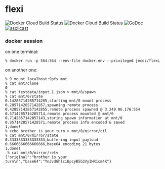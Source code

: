 <!--
SPDX-FileCopyrightText: 2020 jecoz

SPDX-License-Identifier: BSD-3-Clause
-->

# flexi
![Docker Cloud Build Status](https://img.shields.io/docker/cloud/build/jecoz/flexi?label=docker%20build%20-%20flexi)
![Docker Cloud Build Status](https://img.shields.io/docker/cloud/build/jecoz/echo64?label=docker%20build%20-%20echo64)
[![GoDoc](https://godoc.org/github.com/jecoz/flexi?status.svg)](https://godoc.org/github.com/jecoz/flexi)
[![asciicast](https://asciinema.org/a/345847.svg)](https://asciinema.org/a/345847)

### docker session
on one terminal:
```
% docker run -p 564:564 --env-file docker.env --privileged jecoz/flexi
```
on another one:
```
% 9 mount localhost:9pfs mnt
% cat mnt/clone
0
% cat testdata/input.1.json > mnt/0/spawn
% cat mnt/0/state
0.14285714285714285,starting mnt/0 mount process
0.2857142857142857,spawning remote process
0.42857142857142855,remote process spawned @ 3.249.96.176:564
0.5714285714285714,remote process mounted @ mnt/0
0.7142857142857143,storing spawn information at mnt/0
0.8571428571428571,remote process info encoded & saved
1,done!
% echo brother is your turn > mnt/0/mirror/ctl
% cat mnt/0/mirror/state
0.3333333333333333,buffering input payload
0.6666666666666666,base64 encoding 21 bytes
1,done!
 % cat mnt/0/mirror/retv
{"original":"brother is your turn\n","base64":"YnJvdGhlciBpcyB5b3VyIHR1cm4K"}
```
